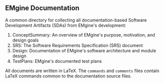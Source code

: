 ## EMgine Documentation ##

A common directory for collecting all documentation-based Software
Development Artifacts (SDAs) from EMgine's development:

1. ConceptSummary: An overview of EMgine's purpose, motivation, and design goals
2. SRS: The Software Requirements Specification (SRS) document
3. Design: Documentation of EMgine's software architecture and module design
4. TestPlans: EMgine's documented test plans

All documents are written in LaTeX. The `commands` and `comments` files contain 
LaTeX commands common to the documentation source files.
